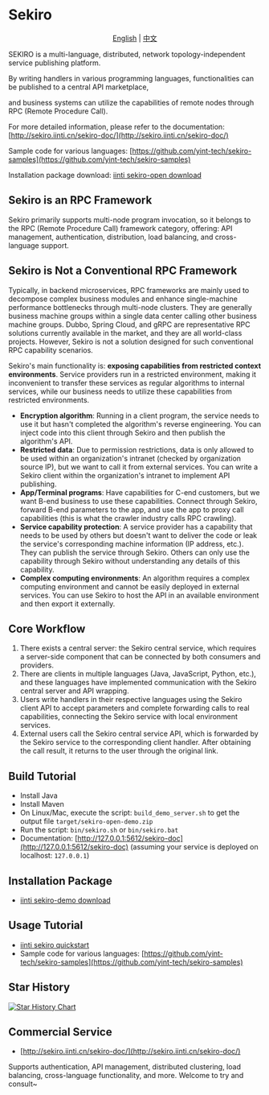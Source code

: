 # Sekiro

<div align="center">

[English](./README.md) | [中文](./README.zh-CN.md)

</div>

SEKIRO is a multi-language, distributed, network topology-independent service publishing platform.

By writing handlers in various programming languages, functionalities can be published to a central API marketplace,

and business systems can utilize the capabilities of remote nodes through RPC (Remote Procedure Call).

For more detailed information, please refer to the documentation: [http://sekiro.iinti.cn/sekiro-doc/](http://sekiro.iinti.cn/sekiro-doc/)

Sample code for various languages: [https://github.com/yint-tech/sekiro-samples](https://github.com/yint-tech/sekiro-samples)

Installation package download: [iinti sekiro-open download](https://oss.iinti.cn/sekiro/sekiro-open)

## Sekiro is an RPC Framework

Sekiro primarily supports multi-node program invocation, so it belongs to the RPC (Remote Procedure Call) framework category, offering: API management, authentication, distribution, load balancing, and cross-language support.

## Sekiro is Not a Conventional RPC Framework

Typically, in backend microservices, RPC frameworks are mainly used to decompose complex business modules and enhance single-machine performance bottlenecks through multi-node clusters. They are generally business machine groups within a single data center calling other business machine groups. Dubbo, Spring Cloud, and gRPC are representative RPC solutions currently available in the market, and they are all world-class projects. However, Sekiro is not a solution designed for such conventional RPC capability scenarios.

Sekiro's main functionality is: **exposing capabilities from restricted context environments**. Service providers run in a restricted environment, making it inconvenient to transfer these services as regular algorithms to internal services, while our business needs to utilize these capabilities from restricted environments.

* **Encryption algorithm**: Running in a client program, the service needs to use it but hasn't completed the algorithm's reverse engineering. You can inject code into this client through Sekiro and then publish the algorithm's API.
* **Restricted data**: Due to permission restrictions, data is only allowed to be used within an organization's intranet (checked by organization source IP), but we want to call it from external services. You can write a Sekiro client within the organization's intranet to implement API publishing.
* **App/Terminal programs**: Have capabilities for C-end customers, but we want B-end business to use these capabilities. Connect through Sekiro, forward B-end parameters to the app, and use the app to proxy call capabilities (this is what the crawler industry calls RPC crawling).
* **Service capability protection**: A service provider has a capability that needs to be used by others but doesn't want to deliver the code or leak the service's corresponding machine information (IP address, etc.). They can publish the service through Sekiro. Others can only use the capability through Sekiro without understanding any details of this capability.
* **Complex computing environments**: An algorithm requires a complex computing environment and cannot be easily deployed in external services. You can use Sekiro to host the API in an available environment and then export it externally.

## Core Workflow

1. There exists a central server: the Sekiro central service, which requires a server-side component that can be connected by both consumers and providers.
2. There are clients in multiple languages (Java, JavaScript, Python, etc.), and these languages have implemented communication with the Sekiro central server and API wrapping.
3. Users write handlers in their respective languages using the Sekiro client API to accept parameters and complete forwarding calls to real capabilities, connecting the Sekiro service with local environment services.
4. External users call the Sekiro central service API, which is forwarded by the Sekiro service to the corresponding client handler. After obtaining the call result, it returns to the user through the original link.

## Build Tutorial

* Install Java
* Install Maven
* On Linux/Mac, execute the script: `build_demo_server.sh` to get the output file `target/sekiro-open-demo.zip`
* Run the script: `bin/sekiro.sh` or `bin/sekiro.bat`
* Documentation: [http://127.0.0.1:5612/sekiro-doc](http://127.0.0.1:5612/sekiro-doc) (assuming your service is deployed on localhost: `127.0.0.1`)

## Installation Package

* [iinti sekiro-demo download](https://oss.iinti.cn/sekiro/sekiro-demo)

## Usage Tutorial

* [iinti sekiro quickstart](https://sekiro.iinti.cn/sekiro-doc/01_manual/1.quickstart.html)
* Sample code for various languages: [https://github.com/yint-tech/sekiro-samples](https://github.com/yint-tech/sekiro-samples)

## Star History

[![Star History Chart](https://api.star-history.com/svg?repos=yint-tech/sekiro-open&type=Date)](https://www.star-history.com/#yint-tech/sekiro-open&Date)

## Commercial Service

* [http://sekiro.iinti.cn/sekiro-doc/](http://sekiro.iinti.cn/sekiro-doc/)

Supports authentication, API management, distributed clustering, load balancing, cross-language functionality, and more. Welcome to try and consult~
